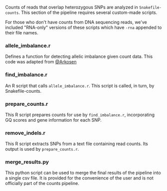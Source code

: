 Counts of reads that overlap heterozygous SNPs are analyzed in `Snakefile-counts`. This section of the pipeline requires several custom-made scripts.

For those who don't have counts from DNA sequencing reads, we've included "RNA-only" versions of these scripts which have `-rna` appended to their file names.

### allele_imbalance.r
Defines a function for detecting allelic imbalance given count data. This code was adapted from [@Arkosen](https://github.com/Arkosen/Detecting-structural-variants-/blob/master/allele_imbalance.r)

### find_imbalance.r
An R script that calls `allele_imbalance.r`. This script is called, in turn, by Snakefile-counts.

### prepare_counts.r
This R script prepares counts for use by `find_imbalance.r`, incorporating GQ scores and gene information for each SNP.

### remove_indels.r
This R script extracts SNPs from a text file containing read counts. Its output is used by `prepare_counts.r`.

### merge_results.py
This python script can be used to merge the final results of the pipeline into a single csv file. It is provided for the convenience of the user and is not officially part of the counts pipeline.

